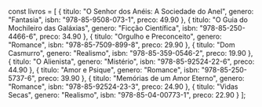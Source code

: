 const livros = [
  { titulo: "O Senhor dos Anéis: A Sociedade do Anel", genero: "Fantasia", isbn: "978-85-9508-073-1", preco: 49.90 },
  { titulo: "O Guia do Mochileiro das Galáxias", genero: "Ficção Científica", isbn: "978-85-250-4466-6", preco: 34.90 },
  { titulo: "Orgulho e Preconceito", genero: "Romance", isbn: "978-85-7509-899-8", preco: 29.90 },
  { titulo: "Dom Casmurro", genero: "Realismo", isbn: "978-85-359-0546-2", preco: 19.90 },
  { titulo: "O Alienista", genero: "Mistério", isbn: "978-85-92524-22-6", preco: 44.90 },
  { titulo: "Amor e Psique", genero: "Romance", isbn: "978-85-250-5737-6", preco: 39.90 },
  { titulo: "Memórias de um Amor Eterno", genero: "Romance", isbn: "978-85-92524-23-3", preco: 24.90 },
  { titulo: "Vidas Secas", genero: "Realismo", isbn: "978-85-04-00773-1", preco: 22.90 }
];
